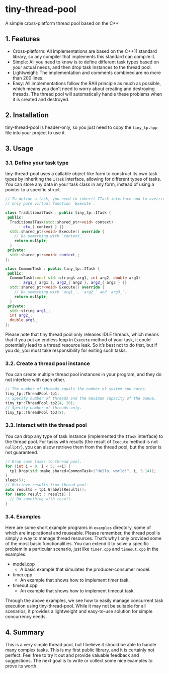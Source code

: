 # tiny-thread-pool

A simple cross-platform thread pool based on the C++

## 1. Features

- Cross-platform: All implementations are based on the C++11 standard library,
so any compiler that implements this standard can compile it.
- Simple: All you need to know is to define different task types based on your
actual needs, and then drop task instances to the thread pool.
- Lightweight: The implementation and comments combined are no more than 200
lines.
- Easy: All implementations follow the RAII principle as much as possible, which
means you don’t need to worry about creating and destroying threads. The thread
pool will automatically handle these problems when it is created and destroyed.

## 2. Installation

tiny-thread-pool is header-only, so you just need to copy the `tiny_tp.hpp` file
into your project to use it.

## 3. Usage

### 3.1. Define your task type

tiny-thread-pool uses a callable object-like form to construct its own task
types by inheriting the `ITask` interface, allowing for different types of
tasks. You can store any data in your task class in any form, instead of using a
pointer to a specific struct.

```c++
// To define a task, you need to inherit ITask interface and to override the
// only pure virtual function `Execute`.

class TraditionalTask : public tiny_tp::ITask {
 public:
  TraditionalTask(std::shared_ptr<void> context)
      : ctx_{ context } {}
  std::shared_ptr<void> Execute() override {
    // Do something with `context_`.
    return nullptr;
  }
 private:
  std::shared_ptr<void> context_;
};

class CommonTask : public tiny_tp::ITask {
 public:
  CommonTask(const std::string& arg1, int arg2, double arg3)
      : arg1_{ arg1 }, arg2_{ arg2 }, arg3_{ arg3 } {}
  std::shared_ptr<void> Execute() override {
    // Do something with `arg1_`, `arg2_` and `arg3_`.
    return nullptr;
  }
 private:
  std::string arg1_;
  int arg2_;
  double arg3_;
};
```

Please note that tiny thread pool only releases IDLE threads, which means that 
if you put an endless loop in `Execute` method of your task, it could
potentially lead to a thread resource leak. So it’s best not to do that, but if
you do, you must take responsibility for exiting such tasks.

### 3.2. Create a thread pool instance

You can create multiple thread pool instances in your program, and they do not
interfere with each other.

```c++
// The number of threads equals the number of system cpu cores.
tiny_tp::ThreadPool tp1;
// Specify number of threads and the maximum capacity of the queue.
tiny_tp::ThreadPool tp2(4, 20);
// Specify number of threads only.
tiny_tp::ThreadPool tp3(8);
```

### 3.3. Interact with the thread pool

You can drop any type of task instance (implemented the `ITask` interface) to
the thread pool. For tasks with results (the result of `Execute` method is not
`nullptr`), you can alsow retrieve them from the thread pool, but the order is
not guaranteed.

```c++
// Drop some tasks to thread pool.
for (int i = 0; i < 5; ++i) {
  tp1.Drop(std::make_shared<CommonTask>("Hello, world!", i, 3.14));
}
sleep(5);
// Retrieve results from thread pool.
auto results = tp1.GrabAllResults();
for (auto result : results) {
  // Do something with result.
}
```

### 3.4. Examples

Here are some short example programs in `examples` directory, some of which are
inspirational and reuseable. Please remember, the thread pool is simply a way to
manage thread resources. That’s why I only provided some of the most basic
functionalities. You can extend it to solve a specific problem in a particular
scenario, just like `timer.cpp` and `timeout.cpp` in the examples.

- model.cpp
  - A basic example that simulates the producer-consumer model.
- timer.cpp
  - An example that shows how to implement timer task.
- timeout.cpp
  - An example that shows how to implement timeout task.

Through the above examples, we see how to easily manage concurrent task execution
using tiny-thread-pool. While it may not be suitable for all scenarios, it
provides a lightweight and easy-to-use solution for simple concurrency needs.

## 4. Summary

This is a very simple thread pool, but I believe it should be able to handle
many complex tasks. This is my first public library, and it is certainly not
perfect. Feel free to try it out and provide valuable feedback and suggestions.
The next goal is to write or collect some nice examples to prove its worth.
